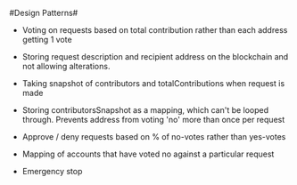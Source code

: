 #Design Patterns#

-   Voting on requests based on total contribution rather than each address getting 1 vote

-   Storing request description and recipient address on the blockchain and not allowing alterations.

-   Taking snapshot of contributors and totalContributions when request is made

-   Storing contributorsSnapshot as a mapping, which can't be looped through. Prevents address from voting 'no' more than once per request

-   Approve / deny requests based on % of no-votes rather than yes-votes

-   Mapping of accounts that have voted no against a particular request

-   Emergency stop
